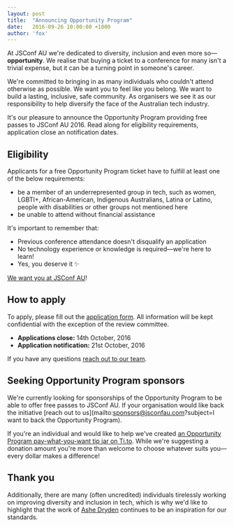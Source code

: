 ```yaml
---
layout: post
title:  "Announcing Opportunity Program"
date:   2016-09-26 10:00:00 +1000
author: 'fox'
---
```


At JSConf AU we're dedicated to diversity, inclusion and even more so—**opportunity**. We realise that buying a ticket to a conference for many isn't a trivial expense, but it can be a turning point in someone's career. 

We're committed to bringing in as many individuals who couldn't attend otherwise as possible. We want you to feel like you belong. We want to build a lasting, inclusive, safe community. As organisers we see it as our  responsibility to help diversify the face of the Australian tech industry. 

It's our pleasure to announce the Opportunity Program providing free passes to JSConf AU 2016. Read along for eligibility requirements, application close an notification dates.

## Eligibility
Applicants for a free Opportunity Program ticket have to 
fulfill at least one of the below requirements:

- be a member of an underrepresented group in tech, such as women, LGBTI+, African-American, Indigenous Australians, Latina or Latino, people with disabilities or other groups not mentioned here
- be unable to attend without financial assistance

It's important to remember that:

- Previous conference attendance doesn't disqualify an application
- No technology experience or knowledge is required—we're here to learn!
- Yes, you deserve it ✨

[We want you at JSConf AU](http://bit.ly/jsconfau-opportunity-program)!

## How to apply
To apply, please fill out the [application form](http://bit.ly/jsconfau-opportunity-program). All information will be kept confidential with the exception of the review committee. 

* **Applications close:** 14th October, 2016
* **Application notification:** 21st October, 2016

If you have any questions [reach out to our team](mailto:team@jsconfau.com).

## Seeking Opportunity Program sponsors
We're currently looking for sponsorships of the Opportunity Program to be able to offer free passes to JSConf AU. If your organisation would like back the initiative [reach out to us](mailto:sponsors@jsconfau.com?subject=I want to back the Opportunity Program).

If you're an individual and would like to help we've created [an Opportunity Program pay-what-you-want tip jar on Ti.to](https://ti.to/cssconf-au/2016/). While we're suggesting a donation amount you're more than welcome to choose whatever suits you—every dollar makes a difference!

## Thank you
Additionally, there are many (often uncredited) individuals tirelessly working on improving diversity and inclusion in tech, which is why we'd like to highlight that the work of [Ashe Dryden](https://twitter.com/ashedryden) continues to be an inspiration for our standards.